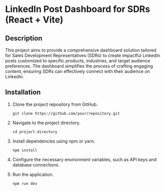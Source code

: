# LinkedIn Post Dashboard for SDRs (React + Vite)
 
## Description

This project aims to provide a comprehensive dashboard solution tailored for Sales Development Representatives (SDRs) to create impactful LinkedIn posts customized to specific products, industries, and target audience preferences. The dashboard simplifies the process of crafting engaging content, ensuring SDRs can effectively connect with their audience on LinkedIn.






## Installation

1. Clone the project repository from GitHub.
    ```
    git clone https://github.com/your/repository.git
    ```
2. Navigate to the project directory.
    ```
    cd project-directory
    ```
3. Install dependencies using npm or yarn.
    ```
    npm install
    ```
   
4. Configure the necessary environment variables, such as API keys and database connections.
5. Run the application.
    ```
    npm run dev
    ```
  

